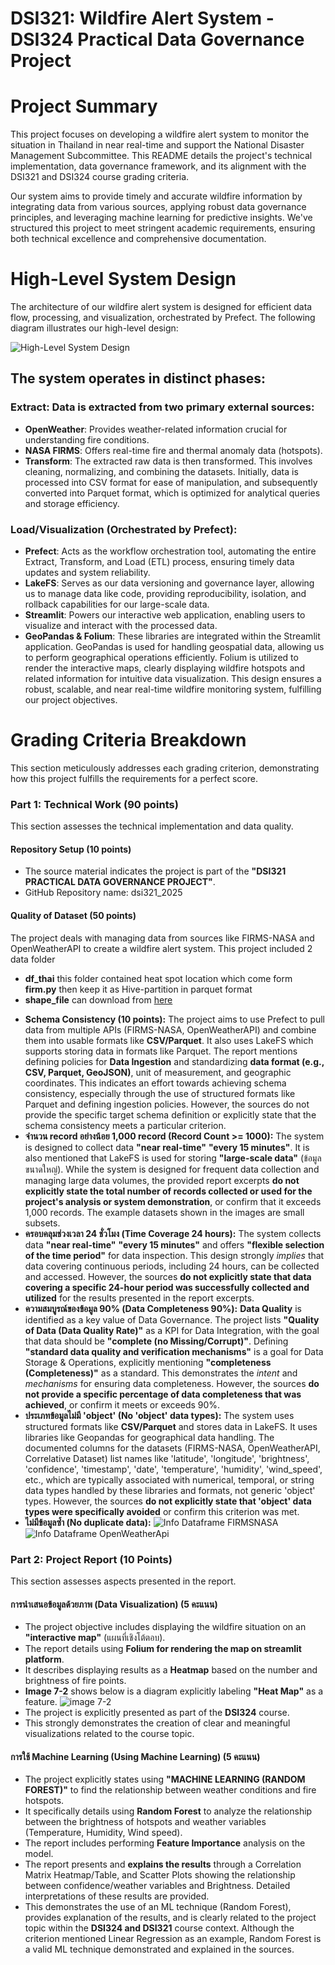 # DSI321: Wildfire Alert System - DSI324 Practical Data Governance Project


# Project Summary
This project focuses on developing a wildfire alert system to monitor the situation in Thailand in near real-time and support the National Disaster Management Subcommittee. This README details the project's technical implementation, data governance framework, and its alignment with the DSI321 and DSI324 course grading criteria.

Our system aims to provide timely and accurate wildfire information by integrating data from various sources, applying robust data governance principles, and leveraging machine learning for predictive insights. We've structured this project to meet stringent academic requirements, ensuring both technical excellence and comprehensive documentation.

# High-Level System Design
The architecture of our wildfire alert system is designed for efficient data flow, processing, and visualization, orchestrated by Prefect. The following diagram illustrates our high-level design:

![High-Level System Design](image/HLD)

## The system operates in distinct phases:

### Extract: Data is extracted from two primary external sources:

- **OpenWeather**: Provides weather-related information crucial for understanding fire conditions.
- **NASA FIRMS**: Offers real-time fire and thermal anomaly data (hotspots).
- **Transform**: The extracted raw data is then transformed. This involves cleaning, normalizing, and combining the datasets. Initially, data is processed into CSV format for ease of manipulation, and subsequently converted into Parquet format, which is optimized for analytical queries and storage efficiency.

### Load/Visualization (Orchestrated by Prefect):

- **Prefect**: Acts as the workflow orchestration tool, automating the entire Extract, Transform, and Load (ETL) process, ensuring timely data updates and system reliability.
- **LakeFS**: Serves as our data versioning and governance layer, allowing us to manage data like code, providing reproducibility, isolation, and rollback capabilities for our large-scale data.
- **Streamlit**: Powers our interactive web application, enabling users to visualize and interact with the processed data.
- **GeoPandas & Folium**: These libraries are integrated within the Streamlit application. GeoPandas is used for handling geospatial data, allowing us to perform geographical operations efficiently. Folium is utilized to render the interactive maps, clearly displaying wildfire hotspots and related information for intuitive data visualization.
This design ensures a robust, scalable, and near real-time wildfire monitoring system, fulfilling our project objectives.

# Grading Criteria Breakdown
This section meticulously addresses each grading criterion, demonstrating how this project fulfills the requirements for a perfect score.

### Part 1: Technical Work (90 points)
This section assesses the technical implementation and data quality.

#### Repository Setup (10 points)

*   The source material indicates the project is part of the **"DSI321 PRACTICAL DATA GOVERNANCE PROJECT"**.
*   GitHub Repository name: dsi321_2025

#### Quality of Dataset (50 points)

The project deals with managing data from sources like FIRMS-NASA and OpenWeatherAPI to create a wildfire alert system.
This project included 2 data folder
- **df_thai** this folder contained heat spot location which come form **firm.py** then keep it as Hive-partition in parquet format
- **shape_file** can download from [here](https://data.humdata.org/dataset/d24bdc45-eb4c-4e3d-8b16-44db02667c27/resource/d0c722ff-6939-4423-ac0d-6501830b1759/download/tha_adm_rtsd_itos_20210121_shp.zip)


*   **Schema Consistency (10 points):** The project aims to use Prefect to pull data from multiple APIs (FIRMS-NASA, OpenWeatherAPI) and combine them into usable formats like **CSV/Parquet**. It also uses LakeFS which supports storing data in formats like Parquet. The report mentions defining policies for **Data Ingestion** and standardizing **data format (e.g., CSV, Parquet, GeoJSON)**, unit of measurement, and geographic coordinates. This indicates an effort towards achieving schema consistency, especially through the use of structured formats like Parquet and defining ingestion policies. However, the sources do not provide the specific target schema definition or explicitly state that the schema consistency meets a particular criterion.
*   **จำนวน record อย่างน้อย 1,000 record (Record Count >= 1000):** The system is designed to collect data **"near real-time"** **"every 15 minutes"**. It is also mentioned that LakeFS is used for storing **"large-scale data"** (ข้อมูลขนาดใหญ่). While the system is designed for frequent data collection and managing large data volumes, the provided report excerpts **do not explicitly state the total number of records collected or used for the project's analysis or system demonstration**, or confirm that it exceeds 1,000 records. The example datasets shown in the images are small subsets.
*   **ครอบคลุมช่วงเวลา 24 ชั่วโมง (Time Coverage 24 hours):** The system collects data **"near real-time"** **"every 15 minutes"** and offers **"flexible selection of the time period"** for data inspection. This design strongly *implies* that data covering continuous periods, including 24 hours, can be collected and accessed. However, the sources **do not explicitly state that data covering a specific 24-hour period was successfully collected and utilized** for the results presented in the report excerpts.
*   **ความสมบูรณ์ของข้อมูล 90% (Data Completeness 90%):** **Data Quality** is identified as a key value of Data Governance. The project lists **"Quality of Data (Data Quality Rate)"** as a KPI for Data Integration, with the goal that data should be **"complete (no Missing/Corrupt)"**. Defining **"standard data quality and verification mechanisms"** is a goal for Data Storage & Operations, explicitly mentioning **"completeness (Completeness)"** as a standard. This demonstrates the *intent* and *mechanisms* for ensuring data completeness. However, the sources **do not provide a specific percentage of data completeness that was achieved**, or confirm it meets or exceeds 90%.
*   **ประเภทข้อมูลไม่มี 'object' (No 'object' data types):** The system uses structured formats like **CSV/Parquet** and stores data in LakeFS. It uses libraries like Geopandas for geographical data handling. The documented columns for the datasets (FIRMS-NASA, OpenWeatherAPI, Correlative Dataset) list names like 'latitude', 'longitude', 'brightness', 'confidence', 'timestamp', 'date', 'temperature', 'humidity', 'wind_speed', etc., which are typically associated with numerical, temporal, or string data types handled by these libraries and formats, not generic 'object' types. However, the sources **do not explicitly state that 'object' data types were specifically avoided** or confirm this criterion was met.
*   **ไม่มีข้อมูลซ้ำ (No duplicate data):**
![Info Dataframe FIRMSNASA](image/fire.png)
![Info Dataframe OpenWeatherApi](image/weather.png)


### Part 2: Project Report (10 Points)
This section assesses aspects presented in the report.

#### การนำเสนอข้อมูลด้วยภาพ (Data Visualization) (5 คะแนน)

*   The project objective includes displaying the wildfire situation on an **"interactive map"** (แผนที่เชิงโต้ตอบ).
*   The report details using **Folium for rendering the map on streamlit platform**.
*   It describes displaying results as a **Heatmap** based on the number and brightness of fire points.
*   **Image 7-2** shows below is a diagram explicitly labeling **"Heat Map"** as a feature.
![image 7-2](image/7-2.png)
*   The project is explicitly presented as part of the **DSI324** course.
*   This strongly demonstrates the creation of clear and meaningful visualizations related to the course topic.

#### การใช้ Machine Learning (Using Machine Learning) (5 คะแนน)

*   The project explicitly states using **"MACHINE LEARNING (RANDOM FOREST)"** to find the relationship between weather conditions and fire hotspots.
*   It specifically details using **Random Forest** to analyze the relationship between the brightness of hotspots and weather variables (Temperature, Humidity, Wind speed).
*   The report includes performing **Feature Importance** analysis on the model.
*   The report presents and **explains the results** through a Correlation Matrix Heatmap/Table, and Scatter Plots showing the relationship between confidence/weather variables and Brightness. Detailed interpretations of these results are provided.
*   This demonstrates the use of an ML technique (Random Forest), provides explanation of the results, and is clearly related to the project topic within the **DSI324 and DSI321** course context. Although the criterion mentioned Linear Regression as an example, Random Forest is a valid ML technique demonstrated and explained in the sources.

```
